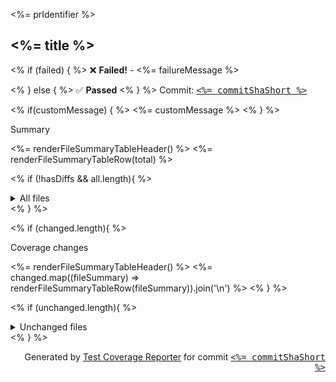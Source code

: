 <%= prIdentifier %>

## <%= title %>

<% if (failed) { %>
:x: **Failed!** - <%= failureMessage %>

<% } else { %>
:white_check_mark: **Passed**
<% } %>
Commit: <tt>[<%= commitShaShort %>](<%= commitUrl %>)</tt>

<% if(customMessage) { %>
<%= customMessage %>
<% } %>

<!-- Summary -->

Summary

<%= renderFileSummaryTableHeader() %>
<%= renderFileSummaryTableRow(total) %>

<!-- All files, if diffs aren't present -->

<% if (!hasDiffs && all.length){ %>

<details>
<summary markdown="span">
All files
</summary>

<%= renderFileSummaryTableHeader() %>
<%= all.map((fileSummary) => renderFileSummaryTableRow(fileSummary)).join('\n') %>

</details>
<% } %>

<!-- Changed files -->

<% if (changed.length){ %>

Coverage changes

<%= renderFileSummaryTableHeader() %>
<%= changed.map((fileSummary) => renderFileSummaryTableRow(fileSummary)).join('\n') %>
<% } %>

<!-- Unchanged files -->

<% if (unchanged.length){ %>

<details>
<summary markdown="span">
Unchanged files
</summary>

<%= renderFileSummaryTableHeader() %>
<%= unchanged.map((fileSummary) => renderFileSummaryTableRow(fileSummary)).join('\n') %>

</details>
<% } %>

<!-- Footer -->
<p align="right">
Generated by <a href="https://github.com/jgillick/test-coverage-reporter">Test Coverage Reporter</a> for commit
<tt><a href="<%= commitUrl %>"><%= commitShaShort %></a></tt>
</p>

